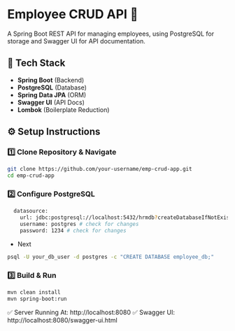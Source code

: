 # Employee CRUD API 🚀

A Spring Boot REST API for managing employees, using PostgreSQL for storage and Swagger UI for API documentation.

## 📌 Tech Stack
- **Spring Boot** (Backend)
- **PostgreSQL** (Database)
- **Spring Data JPA** (ORM)
- **Swagger UI** (API Docs)
- **Lombok** (Boilerplate Reduction)

## ⚙️ Setup Instructions

### 1️⃣ Clone Repository & Navigate
```sh
git clone https://github.com/your-username/emp-crud-app.git
cd emp-crud-app
```
### 2️⃣ Configure PostgreSQL
```sh
  datasource:
    url: jdbc:postgresql://localhost:5432/hrmdb?createDatabaseIfNotExist=true&autoReconnect=true&showSSL=false
    username: postgres # check for changes
    password: 1234 # check for changes
```
- Next
```sh
psql -U your_db_user -d postgres -c "CREATE DATABASE employee_db;"
```
### 3️⃣ Build & Run
```sh
mvn clean install
mvn spring-boot:run
```

✅ Server Running At: http://localhost:8080
✅ Swagger UI: http://localhost:8080/swagger-ui.html

